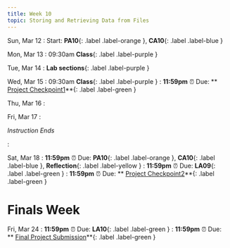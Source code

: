 ```yaml
---
title: Week 10
topic: Storing and Retrieving Data from Files
---
```

Sun, Mar 12
: Start: **PA10**{: .label .label-orange }, **CA10**{: .label .label-blue }


Mon, Mar 13
: 09:30am **Class**{: .label .label-purple }


Tue, Mar 14
: **Lab sections**{: .label .label-purple }


Wed, Mar 15
: 09:30am **Class**{: .label .label-purple } 
: **11:59pm**  ⏰  Due: ** [Project Checkpoint1](https://ucsb-csw8.github.io/w23-project/checkpoint1/)**{: .label .label-green }


Thu, Mar 16
: 

Fri, Mar 17
: <p class="text-grey-dk-000 mb-0"><em>Instruction Ends</em></p>

: 

Sat, Mar 18
: **11:59pm**  ⏰  Due: **PA10**{: .label .label-orange }, **CA10**{: .label .label-blue }, **Reflection**{: .label .label-yellow }
: **11:59pm**  ⏰  Due: **LA09**{: .label .label-green }
: **11:59pm**  ⏰  Due: ** [Project Checkpoint2](https://ucsb-csw8.github.io/w23-project/checkpoint2/)**{: .label .label-green }


# Finals Week

Fri, Mar 24
: **11:59pm**  ⏰  Due: **LA10**{: .label .label-green }
: **11:59pm**  ⏰  Due: ** [Final Project Submission](https://ucsb-csw8.github.io/w23-project/checkpoint3/)**{: .label .label-green }

